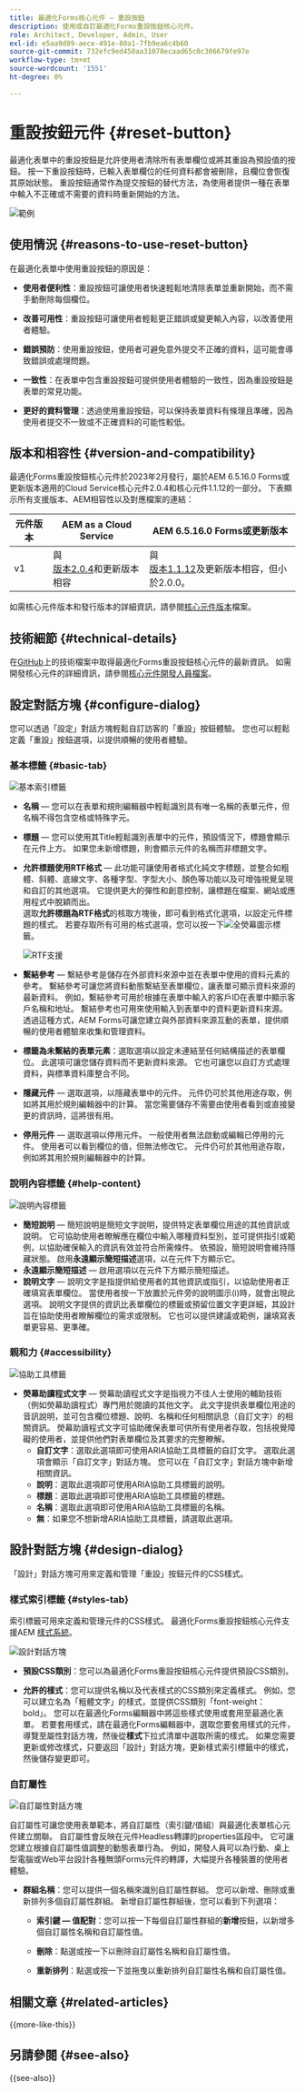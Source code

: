 ```yaml
---
title: 最適化Forms核心元件 — 重設按鈕
description: 使用或自訂最適化Forms重設按鈕核心元件。
role: Architect, Developer, Admin, User
exl-id: e5aa9d89-aece-491e-80a1-7fb9ea6c4b60
source-git-commit: 732efc9ed450aa31078ecaad65c0c306679fe97e
workflow-type: tm+mt
source-wordcount: '1551'
ht-degree: 0%

---
```


# 重設按鈕元件 {#reset-button}

最適化表單中的重設按鈕是允許使用者清除所有表單欄位或將其重設為預設值的按鈕。 按一下重設按鈕時，已輸入表單欄位的任何資料都會被刪除，且欄位會恢復其原始狀態。 重設按鈕通常作為提交按鈕的替代方法，為使用者提供一種在表單中輸入不正確或不需要的資料時重新開始的方法。

![範例](/help/adaptive-forms/assets/example-reset.png)

## 使用情況 {#reasons-to-use-reset-button}

在最適化表單中使用重設按鈕的原因是：

- **使用者便利性**：重設按鈕可讓使用者快速輕鬆地清除表單並重新開始，而不需手動刪除每個欄位。

- **改善可用性**：重設按鈕可讓使用者輕鬆更正錯誤或變更輸入內容，以改善使用者體驗。

- **錯誤預防**：使用重設按鈕，使用者可避免意外提交不正確的資料，這可能會導致錯誤或處理問題。

- **一致性**：在表單中包含重設按鈕可提供使用者體驗的一致性，因為重設按鈕是表單的常見功能。

- **更好的資料管理**：透過使用重設按鈕，可以保持表單資料有條理且準確，因為使用者提交不一致或不正確資料的可能性較低。

## 版本和相容性 {#version-and-compatibility}

最適化Forms重設按鈕核心元件於2023年2月發行，屬於AEM 6.5.16.0 Forms或更新版本適用的Cloud Service核心元件2.0.4和核心元件1.1.12的一部分。 下表顯示所有支援版本、AEM相容性以及對應檔案的連結：

| 元件版本 | AEM as a Cloud Service  | AEM 6.5.16.0 Forms或更新版本 |
|---|---|---|
| v1 | 與<br>[版本2.0.4](/help/adaptive-forms/version.md)和更新版本相容 | 與<br>[版本1.1.12](/help/adaptive-forms/version.md)及更新版本相容，但小於2.0.0。 |

如需核心元件版本和發行版本的詳細資訊，請參閱[核心元件版本](/help/adaptive-forms/version.md)檔案。

<!-- ## Sample Component Output {#sample-component-output}

To experience the Accordion Component as well as see examples of its configuration options as well as HTML and JSON output, visit the [Component Library](https://adobe.com/go/aem_cmp_library_accordion_tw). -->

## 技術細節 {#technical-details}

在[GitHub](https://github.com/adobe/aem-core-forms-components/tree/master/ui.af.apps/src/main/content/jcr_root/apps/core/fd/components/form/button/v1/button)上的技術檔案中取得最適化Forms重設按鈕核心元件的最新資訊。 如需開發核心元件的詳細資訊，請參閱[核心元件開發人員檔案](/help/developing/overview.md)。

## 設定對話方塊 {#configure-dialog}

您可以透過「設定」對話方塊輕鬆自訂訪客的「重設」按鈕體驗。 您也可以輕鬆定義「重設」按鈕選項，以提供順暢的使用者體驗。

### 基本標籤 {#basic-tab}

![基本索引標籤](/help/adaptive-forms/assets/button_basictab.png)

- **名稱** — 您可以在表單和規則編輯器中輕鬆識別具有唯一名稱的表單元件，但名稱不得包含空格或特殊字元。

- **標題** — 您可以使用其Title輕鬆識別表單中的元件，預設情況下，標題會顯示在元件上方。 如果您未新增標題，則會顯示元件的名稱而非標題文字。
- **允許標題使用RTF格式** — 此功能可讓使用者格式化純文字標題，並整合如粗體、斜體、底線文字、各種字型、字型大小、顏色等功能以及可增強視覺呈現和自訂的其他選項。 它提供更大的彈性和創意控制，讓標題在檔案、網站或應用程式中脫穎而出。\
  選取&#x200B;**允許標題為RTF格式**&#x200B;的核取方塊後，即可看到格式化選項，以設定元件標題的樣式。 若要存取所有可用的格式選項，您可以按一下![全熒幕圖示](/help/adaptive-forms/assets/fullscreen-icon.png)標籤。

  ![RTF支援](/help/adaptive-forms/assets/richtext-support-title.png)

- **繫結參考** — 繫結參考是儲存在外部資料來源中並在表單中使用的資料元素的參考。 繫結參考可讓您將資料動態繫結至表單欄位，讓表單可顯示資料來源的最新資料。 例如，繫結參考可用於根據在表單中輸入的客戶ID在表單中顯示客戶名稱和地址。 繫結參考也可用來使用輸入到表單中的資料更新資料來源。 透過這種方式，AEM Forms可讓您建立與外部資料來源互動的表單，提供順暢的使用者體驗來收集和管理資料。
- **標籤為未繫結的表單元素**：選取選項以設定未連結至任何結構描述的表單欄位。 此選項可讓您儲存資料而不更新資料來源。 它也可讓您以自訂方式處理資料，與標準資料庫整合不同。

- **隱藏元件** — 選取選項，以隱藏表單中的元件。 元件仍可於其他用途存取，例如將其用於規則編輯器中的計算。 當您需要儲存不需要由使用者看到或直接變更的資訊時，這將很有用。
- **停用元件** — 選取選項以停用元件。 一般使用者無法啟動或編輯已停用的元件。 使用者可以看到欄位的值，但無法修改它。 元件仍可於其他用途存取，例如將其用於規則編輯器中的計算。
  <!--   **Read-only** - Select the option to make the component non-editable. The user can see the value of the field but cannot modify it. The component remains accessible for other purposes, such as using it for calculations in the Rule Editor.-->

### 說明內容標籤 {#help-content}

![說明內容標籤](/help/adaptive-forms/assets/button_helptab.png)

- **簡短說明** — 簡短說明是簡短文字說明，提供特定表單欄位用途的其他資訊或說明。 它可協助使用者瞭解應在欄位中輸入哪種資料型別，並可提供指引或範例，以協助確保輸入的資訊有效並符合所需條件。 依預設，簡短說明會維持隱藏狀態。 啟用&#x200B;**永遠顯示簡短描述**&#x200B;選項，以在元件下方顯示它。
- **永遠顯示簡短描述** — 啟用選項以在元件下方顯示簡短描述。
- **說明文字** — 說明文字是指提供給使用者的其他資訊或指引，以協助使用者正確填寫表單欄位。 當使用者按一下放置於元件旁的說明圖示(i)時，就會出現此選項。 說明文字提供的資訊比表單欄位的標籤或預留位置文字更詳細，其設計旨在協助使用者瞭解欄位的需求或限制。 它也可以提供建議或範例，讓填寫表單更容易、更準確。

### 親和力 {#accessibility}

![協助工具標籤](/help/adaptive-forms/assets/button_accessibilitytab.png)

- **熒幕助讀程式文字** — 熒幕助讀程式文字是指視力不佳人士使用的輔助技術（例如熒幕助讀程式）專門用於閱讀的其他文字。 此文字提供表單欄位用途的音訊說明，並可包含欄位標題、說明、名稱和任何相關訊息（自訂文字）的相關資訊。 熒幕助讀程式文字可協助確保表單可供所有使用者存取，包括視覺障礙的使用者，並提供他們對表單欄位及其要求的完整瞭解。
   - **自訂文字**：選取此選項即可使用ARIA協助工具標籤的自訂文字。 選取此選項會顯示「自訂文字」對話方塊。 您可以在「自訂文字」對話方塊中新增相關資訊。
   - **說明**：選取此選項即可使用ARIA協助工具標籤的說明。
   - **標題**：選取此選項即可使用ARIA協助工具標籤的標題。
   - **名稱**：選取此選項即可使用ARIA協助工具標籤的名稱。
   - **無**：如果您不想新增ARIA協助工具標籤，請選取此選項。

## 設計對話方塊 {#design-dialog}

「設計」對話方塊可用來定義和管理「重設」按鈕元件的CSS樣式。


### 樣式索引標籤 {#styles-tab}

索引標籤可用來定義和管理元件的CSS樣式。 最適化Forms重設按鈕核心元件支援AEM [樣式系統](/help/get-started/authoring.md#component-styling)。

![設計對話方塊](/help/adaptive-forms/assets/checkbox-style.png)

- **預設CSS類別**：您可以為最適化Forms重設按鈕核心元件提供預設CSS類別。

- **允許的樣式**：您可以提供名稱以及代表樣式的CSS類別來定義樣式。 例如，您可以建立名為「粗體文字」的樣式，並提供CSS類別「font-weight： bold」。 您可以在最適化Forms編輯器中將這些樣式使用或套用至最適化表單。 若要套用樣式，請在最適化Forms編輯器中，選取您要套用樣式的元件，導覽至屬性對話方塊，然後從&#x200B;**樣式**&#x200B;下拉式清單中選取所需的樣式。 如果您需要更新或修改樣式，只要返回「設計」對話方塊，更新樣式索引標籤中的樣式，然後儲存變更即可。

### 自訂屬性

![自訂屬性對話方塊](/help/adaptive-forms/assets/checkbox-customproperties.png)

自訂屬性可讓您使用表單範本，將自訂屬性（索引鍵/值組）與最適化表單核心元件建立關聯。 自訂屬性會反映在元件Headless轉譯的properties區段中。 它可讓您建立根據自訂屬性值調整的動態表單行為。 例如，開發人員可以為行動、桌上型電腦或Web平台設計各種無頭Forms元件的轉譯，大幅提升各種裝置的使用者體驗。

- **群組名稱**：您可以提供一個名稱來識別自訂屬性群組。 您可以新增、刪除或重新排列多個自訂屬性群組。 新增自訂屬性群組後，您可以看到下列選項：

   - **索引鍵 — 值配對**：您可以按一下每個自訂屬性群組的&#x200B;**新增**&#x200B;按鈕，以新增多個自訂屬性名稱和自訂屬性值。

   - **刪除**：點選或按一下以刪除自訂屬性名稱和自訂屬性值。

   - **重新排列**：點選或按一下並拖曳以重新排列自訂屬性名稱和自訂屬性值。

## 相關文章 {#related-articles}

{{more-like-this}}

## 另請參閱 {#see-also}

{{see-also}}